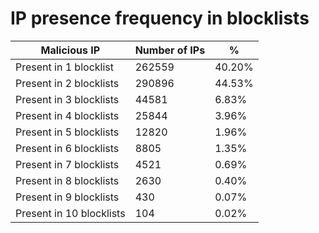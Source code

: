 # IP presence frequency in blocklists
| Malicious IP | Number of IPs | % |
|----|----|----|
| Present in 1 blocklist | 262559 | 40.20% |
| Present in 2 blocklists | 290896 | 44.53% |
| Present in 3 blocklists | 44581 | 6.83% |
| Present in 4 blocklists | 25844 | 3.96% |
| Present in 5 blocklists | 12820 | 1.96% |
| Present in 6 blocklists | 8805 | 1.35% |
| Present in 7 blocklists | 4521 | 0.69% |
| Present in 8 blocklists | 2630 | 0.40% |
| Present in 9 blocklists | 430 | 0.07% |
| Present in 10 blocklists | 104 | 0.02% |
